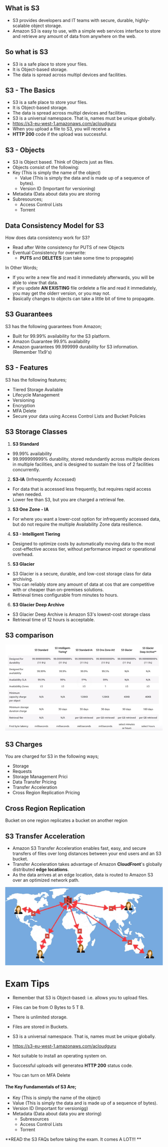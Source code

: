 ## What is S3
* S3 provides developers and IT teams with secure, durable, highly-scalable object storage. 
* Amazon S3 is easy to use, with a simple web services interface to store and retrieve any amount of data from anywhere on the web. 

## So what is S3
* S3 is a safe place to store your files. 
* It is Object-based storage. 
* The data is spread across multipl devices and facilities. 

## S3 - The Basics
* S3 is a safe place to store your files. 
* It is Object-based storage. 
* The data is spread across multipl devices and facilities. 
* S3 is a universal namespace. That is, names must be unique globally. 
* https://s3-eu-west-1.amazonaws.com/acloudguru 
* When you upload a file to S3, you will receive a 
* **HTTP 200** code if the upload was successful. 

## S3 - Objects
* S3 is Object based. Think of Objects just as files. 
* Objects consist of the following: 
* Key (This is simply the name of the object) 
  *  Value (This is simply the data and is made up of a sequence of bytes). 
  * Version ID (Important for versioning) 
* Metadata (Data about data you are storing 
* Subresources; 
  * Access Control Lists 
  * Torrent 


## Data Consistency Model for S3
How does data consistency work for S3? 
* Read after Write consistency for PUTS of new Objects 
* Eventual Consistency for overwrite: 
  * **PUTS** and **DELETES** (can take some time to propagate) 

In Other Words; 
* If you write a new file and read it immediately afterwards, you will be able to view that data. 
* If you update **AN EXISTING** file ordelete a file and read it immediately, you may get the olderr version, or you may not. 
* Basically changes to objects can take a little bit of time to propagate. 


## S3 Guarantees
S3 has the following guarantees from Amazon; 
* Built for 99.99% availability for the S3 platform. 
* Amazon Guarantee 99.9% availability 
* Amazon guarantees 99.999999 durability for S3 information. (Remember 11x9's) 


## S3 - Features
S3 has the following features; 
* Tiered Storage Available 
* Lifecycle Management 
* Versioning 
* Encryption 
* MFA Delete 
* Secure your data using Access Control Lists and Bucket Policies 


## S3 Storage Classes
1. **S3 Standard**  
* 99.99% availability 
* 99.999999999% durability, stored redundantly across multiple devices in multiple facilities, and is designed to sustain the loss of 2 facilities concurrently. 

2. **S3-lA** (Infrequently Accessed)
* For data that is accessed less frequently, but requires rapid access when needed. 
* Lower fee than S3, but you are charged a retrieval fee. 

3. **S3 One Zone - IA** 
* For where you want a lower-cost option for infrequently accessed data, but do not require the multiple Availability Zone data resilience. 

4. **S3 - Intelligent Tiering** 
* Designed to optimize costs by automatically moving data to the most cost-effective access tier, without performance impact or operational overhead. 

5. **S3 Glacier** 
* S3 Glacier is a secure, durable, and low-cost storage class for data archiving. 
* You can reliably store any amount of data at cos that are competitive with or cheaper than on-premises solutions. 
* Retrieval times configurable from minutes to hours. 

6. **S3 Glacier Deep Archive** 
* S3 Glacier Deep Archive is Amazon S3's lowest-cost storage class 
* Retrieval time of 12 hours is acceptable. 


## S3 comparison
![S3 Comparison](https://github.com/irplagura/AWS_Solutions_Arch_Review/blob/master/AWS%20S3%20Comparison.JPG)


## S3 Charges
You are charged for S3 in the following ways; 
* Storage 
* Requests 
* Storage Management Prici 
* Data Transfer Pricing 
* Transfer Acceleration 
* Cross Region Replication Pricing 


## Cross Region Replication
Bucket on one region replicates a bucket on another region

## S3 Transfer Acceleration
* Amazon S3 Transfer Acceleration enables fast, easy, and secure transfers of files over long distances between your end users and an S3 bucket. 
* Transfer Acceleration takes advantage of Amazon **CloudFront**'s globally distributed **edge locations**. 
* As the data arrives at an edge location, data is routed to Amazon S3 over an optimized network path. 

![AWS S3 Transfer Acceleration](https://github.com/irplagura/AWS_Solutions_Arch_Review/blob/master/AWS%20S3%20-%20Transfer%20Acceleration.JPG)

# Exam Tips
* Remember that S3 is Object-based: i.e. allows you to upload files. 
* Files can be from O Bytes to 5 T B. 
* There is unlimited storage. 
* Files are stored in Buckets. 
* S3 is a universal namespace. That is, names must be unique globally. 
* https://s3-eu-west-1.amazonaws.com/acloudguru 

* Not suitable to install an operating system on. 
* Successful uploads will generatea **HTTP 200** status code. 
* You can turn on MFA Delete 

#### The Key Fundamentals of S3 Are; 
* Key (This is simply the name of the object) 
* Value (This is simply the data and is made up of a sequence of bytes). 
* Version ID (Important for versionigg) 
* Metadata (Data about data you are storing)
  * Subresources 
  * Access Control Lists 
  * Torrent 



**READ the S3 FAQs before taking the exam.  It comes A LOT!!! **





